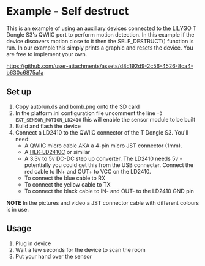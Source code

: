 # Example - Self destruct

This is an example of using an auxillary devices connected to the LILYGO T Dongle S3's QWIIC port to perform motion detection. In this example if the device discovers motion close to it then the SELF_DESTRUCT() function is run. In our example this simply prints a graphic and resets the device. You are free to implement your own.


https://github.com/user-attachments/assets/d8c192d9-2c56-4526-8ca4-b630c6875a1a


## Set up
1. Copy autorun.ds and bomb.png onto the SD card
1. In the platform.ini configuration file uncomment the line `-D EXT_SENSOR_MOTION_LD2410` this will enable the sensor module to be built
1. Build and flash the device
1. Connect a LD2410 to the QWIIC connector of the T Dongle S3. You'll need:
   * A QWIIC micro cable AKA a 4-pin micro JST connector (1mm).
   * A [HLK-LD2410C](https://s.click.aliexpress.com/e/_EJ2MAjf) or similar
   * A 3.3v to 5v DC-DC step up converter. The LD2410 needs 5v - potentially you could get this from the USB connecter. Connect the red cable to IN+ and OUT+ to VCC on the LD2410.
   * To connect the blue cable to RX
   * To connect the yellow cable to TX
   * To connect the black cable to IN- and OUT- to the LD2410 GND pin

**NOTE** In the pictures and video a JST connector cable with different colours is in use.

## Usage
1. Plug in device
2. Wait a few seconds for the device to scan the room
3. Put your hand over the sensor
